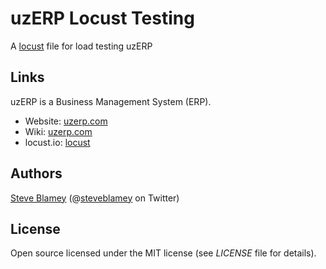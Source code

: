 # uzERP Locust Testing

A <a href="http://locust.io">locust</a> file for load testing uzERP

## Links

uzERP is a Business Management System (ERP).

* Website: <a href="https://www.uzerp.com/">uzerp.com</a>
* Wiki: <a href="https://wiki.uzerp.com/">uzerp.com</a>
* locust.io: <a href="http://locust.io">locust</a>

## Authors

<a href="https://steveblamey.co.uk">Steve Blamey</a> (@<a href="http://twitter.com/steveblamey">steveblamey</a> on Twitter)

## License

Open source licensed under the MIT license (see _LICENSE_ file for details).
